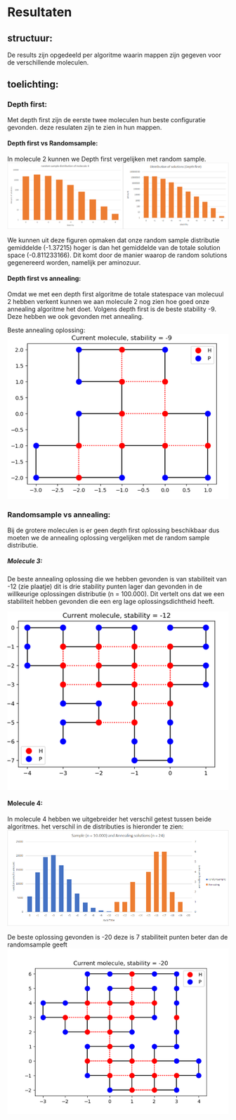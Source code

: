 # Resultaten

## structuur:

De results zijn opgedeeld per algoritme waarin mappen zijn gegeven voor de verschillende moleculen.

## toelichting:

### Depth first:
Met depth first zijn de eerste twee moleculen hun beste configuratie gevonden. deze resulaten zijn te zien in hun mappen.

#### Depth first vs Randomsample:
In molecule 2 kunnen we Depth first vergelijken met random sample.
![Depth vs Random pic](randomvsdepth.png)

We kunnen uit deze figuren opmaken dat onze random sample distributie gemiddelde (-1.37215) hoger is dan het gemiddelde van de totale solution space (-0.811233166). Dit komt door de manier waarop de random solutions gegenereerd worden, namelijk per aminozuur.

#### Depth first vs annealing:
Omdat we met een depth first algoritme de totale statespace van molecuul 2 hebben verkent kunnen we aan molecule 2 nog zien hoe goed onze annealing algoritme het doet. Volgens depth first is de beste stability -9. Deze hebben we ook gevonden met annealing.

Beste annealing oplossing:
![anealing best molecule 2](https://github.com/koenkoen1/OriBunshi/blob/master/results/Anneal/Molecule_2/pics/best.png?raw=true)

### Randomsample vs annealing:
Bij de grotere moleculen is er geen depth first oplossing beschikbaar dus moeten we de annealing oplossing vergelijken met de random sample distributie.

##### Molecule 3:
De beste annealing oplossing die we hebben gevonden is van stabiliteit van -12 (zie plaatje) dit is drie stability punten lager dan gevonden in de willkeurige oplossingen distributie (n = 100.000). Dit vertelt ons dat we een stabiliteit hebben gevonden die een erg lage oplossingsdichtheid heeft.


![anealing best molecule 2](https://github.com/koenkoen1/OriBunshi/blob/master/results/Anneal/Molecule_3/pictures/best.png?raw=true)

#### Molecule 4:
In molecule 4 hebben we uitgebreider het verschil getest tussen beide algoritmes. het verschil in de distributies is hieronder te zien:
![anealing vs sample](annealandsample.png)



De beste oplossing gevonden is -20 deze is 7 stabiliteit punten beter dan de randomsample geeft
![annealing best](https://github.com/koenkoen1/OriBunshi/blob/master/results/Anneal/Molecule_4/pictures/best.png?raw=true)
